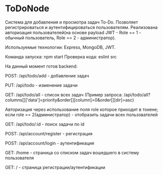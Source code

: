 # ToDoNode
Система для добавления и просмотра задач To-Do.
Позволяет регистрироваться и аутентифицироваться пользователям. 
Реализована авторизация пользователей(на основе payload JWT - Role == 1 - обычный пользователь, Role == 2 - администратор).

Используемые технологии: Express, MongoDB, JWT.

Команда запуска: npm start
Проверка кода: eslint src

На данный момент готов backend:

POST: /api/todo/add - добавление задач

PUT: /api/todo - изменение задачи

GET: /api/todo/all - список всех задач
(Пример запроса: /api/todo/all?columns[]['data']=priority&order[][column]=0&order[][dir]=asc)

  Авторизация через использование поля role которое приходит в токене;
  если role == 2(администратор) - отобразить задачи всех пользователей
  
GET: /api/todo/:id - поиск задачи по id

POST: /api/account/register - регистрация

POST: /api/account/login - аутентификация

GET: /home - страница со списком задач вошедшего в систему пользователя

GET: / - страница регистрации/аутентификации


